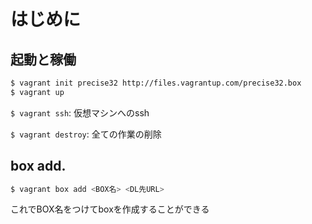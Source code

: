 # はじめに

## 起動と稼働

```sh
$ vagrant init precise32 http://files.vagrantup.com/precise32.box
$ vagrant up
```

`$ vagrant ssh`: 仮想マシンへのssh

`$ vagrant destroy`: 全ての作業の削除

## box add.

```sh
$ vagrant box add <BOX名> <DL先URL>
```
これでBOX名をつけてboxを作成することができる
